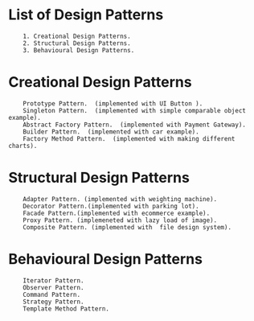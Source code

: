  # List of Design Patterns

        1. Creational Design Patterns. 
        2. Structural Design Patterns.
        3. Behavioural Design Patterns.
# Creational Design Patterns
        
        Prototype Pattern.  (implemented with UI Button ).
        Singleton Pattern.  (implemented with simple comparable object example).
        Abstract Factory Pattern.  (implemented with Payment Gateway).
        Builder Pattern.  (implemented with car example).
        Factory Method Pattern.  (implemented with making different charts).

# Structural  Design Patterns
        
        Adapter Pattern. (implemented with weighting machine).
        Decorator Pattern.(implemented with parking lot).
        Facade Pattern.(implemented with ecommerce example).
        Proxy Pattern. (implemeneted with lazy load of image).
        Composite Pattern. (implemented with  file design system).

# Behavioural  Design Patterns
        
        Iterator Pattern.
        Observer Pattern.
        Command Pattern.
        Strategy Pattern.
        Template Method Pattern. 